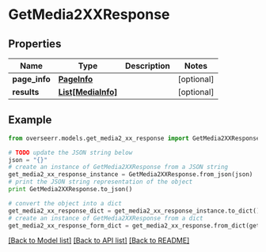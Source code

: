 # GetMedia2XXResponse


## Properties

Name | Type | Description | Notes
------------ | ------------- | ------------- | -------------
**page_info** | [**PageInfo**](PageInfo.md) |  | [optional] 
**results** | [**List[MediaInfo]**](MediaInfo.md) |  | [optional] 

## Example

```python
from overseerr.models.get_media2_xx_response import GetMedia2XXResponse

# TODO update the JSON string below
json = "{}"
# create an instance of GetMedia2XXResponse from a JSON string
get_media2_xx_response_instance = GetMedia2XXResponse.from_json(json)
# print the JSON string representation of the object
print GetMedia2XXResponse.to_json()

# convert the object into a dict
get_media2_xx_response_dict = get_media2_xx_response_instance.to_dict()
# create an instance of GetMedia2XXResponse from a dict
get_media2_xx_response_form_dict = get_media2_xx_response.from_dict(get_media2_xx_response_dict)
```
[[Back to Model list]](../README.md#documentation-for-models) [[Back to API list]](../README.md#documentation-for-api-endpoints) [[Back to README]](../README.md)


